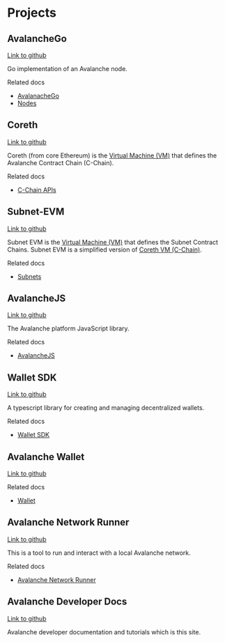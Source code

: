 # Projects

## AvalancheGo

[Link to github](https://github.com/ava-labs/avalanchego) 

Go implementation of an Avalanche node.

Related docs
* [AvalanacheGo](../apis/avalanchego/README.md)
* [Nodes](../nodes/README.md)

## Coreth

[Link to github](https://github.com/ava-labs/coreth) 

Coreth (from core Ethereum) is the [Virtual Machine (VM)](./getting-started/avalanche-platform.md#virtual-machines) that defines the Avalanche Contract Chain (C-Chain).

Related docs
* [C-Chain APIs](../apis/avalanchego/apis/c-chain.md)


## Subnet-EVM

[Link to github](https://github.com/ava-labs/subnet-evm)

Subnet EVM is the [Virtual Machine (VM)](./getting-started/avalanche-platform.md#virtual-machines) that defines the Subnet Contract Chains. Subnet EVM is a simplified version of [Coreth VM (C-Chain)](https://github.com/ava-labs/coreth).

Related docs
* [Subnets](../subnets/README.md)



## AvalancheJS

[Link to github](https://github.com/ava-labs/avalanchejs)

The Avalanche platform JavaScript library.

Related docs
* [AvalancheJS](../apis/avalanchejs/README.md)

## Wallet SDK

[Link to github](https://github.com/ava-labs/avalanche-wallet-sdk)

A typescript library for creating and managing decentralized wallets.

Related docs
* [Wallet SDK](../apis/avalanche-wallet-sdk/README.md)


## Avalanche Wallet

[Link to github](https://github.com/ava-labs/avalanche-wallet)

Related docs
* [Wallet](https://support.avax.network/en/collections/3391518-core)


## Avalanche Network Runner

[Link to github](https://github.com/ava-labs/avalanche-network-runner)

This is a tool to run and interact with a local Avalanche network.

Related docs
* [Avalanche Network Runner](../quickstart/network-runner.md)


## Avalanche Developer Docs

[Link to github](https://github.com/ava-labs/avalanche-docs)

Avalanche developer documentation and tutorials which is this site.


